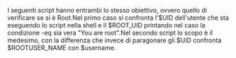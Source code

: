 I seguenti script hanno entrambi lo stesso obiettivo, ovvero quello di verificare se si è Root.Nel primo caso si confronta l'$UID dell'utente che sta eseguendo lo script nella shell e il $ROOT_UID 
printando nel caso la condizione -eq sia vera "You are root".Nel secondo script lo scopo è il medesimo, con la differenza che invece di paragonare gli $UID confronta $ROOTUSER_NAME con $username.
